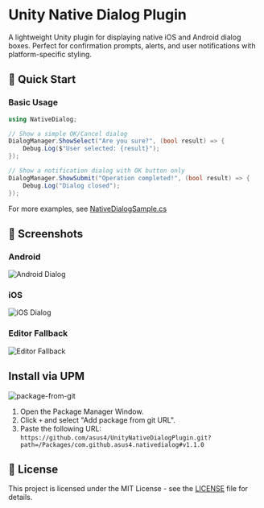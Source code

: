 # Unity Native Dialog Plugin

A lightweight Unity plugin for displaying native iOS and Android dialog boxes. Perfect for confirmation prompts, alerts, and user notifications with platform-specific styling.

## 🚀 Quick Start

### Basic Usage

```csharp
using NativeDialog;

// Show a simple OK/Cancel dialog
DialogManager.ShowSelect("Are you sure?", (bool result) => {
    Debug.Log($"User selected: {result}");
});

// Show a notification dialog with OK button only
DialogManager.ShowSubmit("Operation completed!", (bool result) => {
    Debug.Log("Dialog closed");
});
```

For more examples, see [NativeDialogSample.cs](Assets/NativeDialogSample.cs)

## 📱 Screenshots

### Android

![Android Dialog](https://github.com/user-attachments/assets/390e011a-7b3e-4128-8fd6-369c98a35054)

### iOS

![iOS Dialog](https://github.com/user-attachments/assets/4760a655-3fbf-4781-a084-6848f53da53c)

### Editor Fallback

![Editor Fallback](https://github.com/user-attachments/assets/3fdb094d-397e-4af7-92e9-8ca75d323f50)

## Install via UPM

![package-from-git](https://github.com/user-attachments/assets/45562439-5c37-4940-afe5-a5fb59eb6849)

1. Open the Package Manager Window.
2. Click `+` and select "Add package from git URL".
3. Paste the following URL:  
`https://github.com/asus4/UnityNativeDialogPlugin.git?path=/Packages/com.github.asus4.nativedialog#v1.1.0`

## 📄 License

This project is licensed under the MIT License - see the [LICENSE](LICENSE) file for details.
